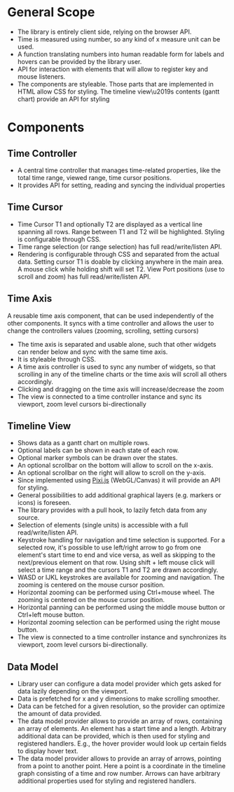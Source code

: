 # General Scope
* The library is entirely client side, relying on the browser API.
* Time is measured using number, so any kind of x measure unit can be used. 
* A function translating numbers into human readable form for labels and hovers can be provided by the library user.
* API for interaction with elements that will allow to register key and mouse listeners.
* The components are styleable. Those parts that are implemented in HTML allow CSS for styling. The timeline view\u2019s contents (gantt chart) provide an API for styling

# Components
## Time Controller
* A central time controller that manages time-related properties, like the total time range, viewed range, time cursor positions.
* It provides API for setting, reading and syncing the individual properties

## Time Cursor
* Time Cursor T1 and optionally T2 are displayed as a vertical line spanning all rows. Range between T1 and T2 will be highlighted. Styling is configurable through CSS.
* Time range selection (or range selection) has full read/write/listen API.
* Rendering is configurable through CSS and separated from the actual data.
Setting cursor T1 is doable by clicking anywhere in the main area. A mouse click while holding shift will set T2.
View Port positions (use to scroll and zoom) has full read/write/listen API.

## Time Axis
A reusable time axis component, that can be used independently of the other components. It syncs with a time controller and allows the user to change the controllers values (zooming, scrolling, setting cursors)
* The time axis is separated and usable alone, such that other widgets can render below and sync with the same time axis.
* It is styleable through CSS.
* A time axis controller is used to sync any number of widgets, so that scrolling in any of the timeline charts or the time axis will scroll all others accordingly.
* Clicking and dragging on the time axis will increase/decrease the zoom
* The view is connected to a time controller instance and sync its viewport, zoom level cursors bi-directionally

## Timeline View
* Shows data as a gantt chart on multiple rows. 
* Optional labels can be shown in each state of each row.
* Optional marker symbols can be drawn over the states.
* An optional scrollbar on the bottom will allow to scroll on the x-axis.
* An optional scrollbar on the right will allow to scroll on the y-axis.
* Since implemented using [Pixi.js](https://www.pixijs.com/) (WebGL/Canvas) it will provide an API for styling.
* General possibilities to add additional graphical layers (e.g. markers or icons) is foreseen.
* The library provides with a pull hook, to lazily fetch data from any source.
* Selection of elements (single units) is accessible with a full read/write/listen API.
* Keystroke handling for navigation and time selection is supported. For a selected row, it's possible to use left/right arrow to go from one element's start time to end and vice versa, as well as skipping to the next/previous element on that row. Using shift + left mouse click will select a time range and the cursors T1 and T2 are drawn accordingly.
* WASD or IJKL keystrokes are available for zooming and navigation. The zooming is centered on the mouse cursor position.
* Horizontal zooming can be performed using Ctrl+mouse wheel. The zooming is centered on the mouse cursor position.
* Horizontal panning can be performed using the middle mouse button or Ctrl+left mouse button.
* Horizontal zooming selection can be performed using the right mouse button.
* The view is connected to a time controller instance and synchronizes its viewport, zoom level cursors bi-directionally.

## Data Model
* Library user can configure a data model provider which gets asked for data lazily depending on the viewport.
* Data is prefetched for x and y dimensions to make scrolling smoother.
* Data can be fetched for a given resolution, so the provider can optimize the amount of data provided.
* The data model provider allows to provide an array of rows, containing an array of elements. An element has a start time and a length. Arbitrary additional data can be provided, which is then used for styling and registered handlers. E.g., the hover provider would look up certain fields to display hover text.
* The data model provider allows to provide an array of arrows, pointing from a point to another point. Here a point is a coordinate in the timeline graph consisting of a time and row number. Arrows can have arbitrary additional properties used for styling and registered handlers.
